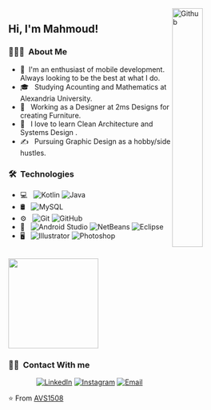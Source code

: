 <img width="35%" align="right" alt="Github" src="https://user-images.githubusercontent.com/48678280/88862734-4903af80-d201-11ea-968b-9c939d88a37c.gif" />

<h2> Hi, I'm Mahmoud! </h2> 

<h3> 👨🏻‍💻 &nbsp;About Me </h3>

- 🤔 &nbsp;I'm an enthusiast of mobile development. Always looking to be the best at what I do.
- 🎓 &nbsp; Studying Acounting and Mathematics at Alexandria University.
- 💼 &nbsp; Working as a Designer at 2ms Designs for creating Furniture.
- 🌱 &nbsp; I love to learn Clean Architecture and Systems Design .
- ✍️ &nbsp; Pursuing Graphic Design as a hobby/side hustles.

<h3> 🛠 &nbsp;Technologies</h3>

- 💻 &nbsp;
  ![Kotlin](https://img.shields.io/badge/-Kotlin-333333?style=flat&logo=kotlin)
  ![Java](https://img.shields.io/badge/-Java-333333?style=flat&logo=Java&logoColor=007396)
- 🛢 &nbsp;
  ![MySQL](https://img.shields.io/badge/-MySQL-333333?style=flat&logo=mysql)
- ⚙️ &nbsp;
  ![Git](https://img.shields.io/badge/-Git-333333?style=flat&logo=git)
  ![GitHub](https://img.shields.io/badge/-GitHub-333333?style=flat&logo=github)
- 🔧 &nbsp;
  ![Android Studio](https://img.shields.io/badge/-Android%20Studio%20-333333?style=flat&logo=Android-Studio&logoColor=007ACC)
  ![NetBeans](https://img.shields.io/badge/-NetBeans%20-333333?style=flat&logo=Net-Beans&logoColor=007ACC)
  ![Eclipse](https://img.shields.io/badge/-Eclipse-333333?style=flat&logo=eclipse-ide&logoColor=2C2255)
- 🖥 &nbsp;
  ![Illustrator](https://img.shields.io/badge/-Illustrator-333333?style=flat&logo=adobe-illustrator)
  ![Photoshop](https://img.shields.io/badge/-Photoshop-333333?style=flat&logo=adobe-photoshop)

<br/>

<a href="https://github.com/cumody">
  <img height="180em" src="https://github-readme-stats.vercel.app/api/top-langs/?username=cumody&theme=buefy&layout=compact" />
</a>

<br/>

<h3> 🤝🏻 &nbsp;Contact With me </h3>

<p align="center">
<a href="www.linkedin.com/in/mahmoud-shaaban-7b8baa172"><img alt="LinkedIn" src="https://img.shields.io/badge/LinkedIn-Mahmoud%20Shaaban-blue?style=flat-square&logo=linkedin"></a>
<a href="https://www.instagram.com/mahmoudshabaan0/"><img alt="Instagram" src="https://img.shields.io/badge/Instagram-mahmoudshabaan0-blue?style=flat-square&logo=instagram"></a>
<a href="cumody82@gmail.com"><img alt="Email" src="https://img.shields.io/badge/Email-cumody82gmail.com-blue?style=flat-square&logo=gmaill"></a>
</p>

⭐️ From [AVS1508](https://github.com/cumody)
